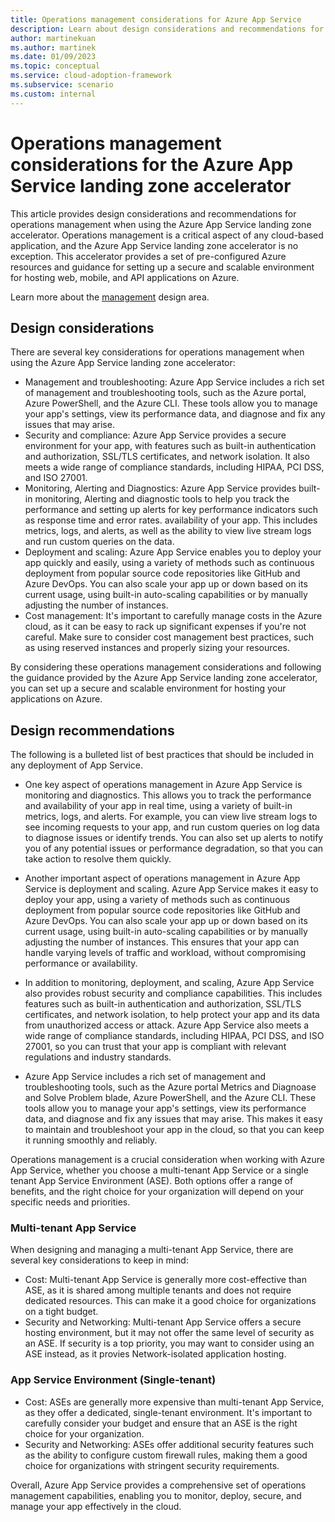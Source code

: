 ```yaml
---
title: Operations management considerations for Azure App Service
description: Learn about design considerations and recommendations for operations management in the Azure App Service landing zone accelerator
author: martinekuan
ms.author: martinek
ms.date: 01/09/2023
ms.topic: conceptual
ms.service: cloud-adoption-framework
ms.subservice: scenario
ms.custom: internal
---
```


# Operations management considerations for the Azure App Service landing zone accelerator

This article provides design considerations and recommendations for operations management when using the Azure App Service landing zone accelerator. Operations management is a critical aspect of any cloud-based application, and the Azure App Service landing zone accelerator is no exception. This accelerator provides a set of pre-configured Azure resources and guidance for setting up a secure and scalable environment for hosting web, mobile, and API applications on Azure.

Learn more about the [management](../../../ready/landing-zone/design-area/management.md) design area.

## Design considerations

There are several key considerations for operations management when using the Azure App Service landing zone accelerator:

- Management and troubleshooting: Azure App Service includes a rich set of management and troubleshooting tools, such as the Azure portal, Azure PowerShell, and the Azure CLI. These tools allow you to manage your app's settings, view its performance data, and diagnose and fix any issues that may arise.
- Security and compliance: Azure App Service provides a secure environment for your app, with features such as built-in authentication and authorization, SSL/TLS certificates, and network isolation. It also meets a wide range of compliance standards, including HIPAA, PCI DSS, and ISO 27001.
- Monitoring, Alerting and Diagnostics: Azure App Service provides built-in monitoring, Alerting and diagnostic tools to help you track the performance and setting up alerts for key performance indicators such as response time and error rates. availability of your app. This includes metrics, logs, and alerts, as well as the ability to view live stream logs and run custom queries on the data.
- Deployment and scaling: Azure App Service enables you to deploy your app quickly and easily, using a variety of methods such as continuous deployment from popular source code repositories like GitHub and Azure DevOps. You can also scale your app up or down based on its current usage, using built-in auto-scaling capabilities or by manually adjusting the number of instances.
- Cost management: It's important to carefully manage costs in the Azure cloud, as it can be easy to rack up significant expenses if you're not careful. Make sure to consider cost management best practices, such as using reserved instances and properly sizing your resources.

By considering these operations management considerations and following the guidance provided by the Azure App Service landing zone accelerator, you can set up a secure and scalable environment for hosting your applications on Azure.

## Design recommendations

The following is a bulleted list of best practices that should be included in any deployment of App Service.

- One key aspect of operations management in Azure App Service is monitoring and diagnostics. This allows you to track the performance and availability of your app in real time, using a variety of built-in metrics, logs, and alerts. For example, you can view live stream logs to see incoming requests to your app, and run custom queries on log data to diagnose issues or identify trends. You can also set up alerts to notify you of any potential issues or performance degradation, so that you can take action to resolve them quickly.

- Another important aspect of operations management in Azure App Service is deployment and scaling. Azure App Service makes it easy to deploy your app, using a variety of methods such as continuous deployment from popular source code repositories like GitHub and Azure DevOps. You can also scale your app up or down based on its current usage, using built-in auto-scaling capabilities or by manually adjusting the number of instances. This ensures that your app can handle varying levels of traffic and workload, without compromising performance or availability.

- In addition to monitoring, deployment, and scaling, Azure App Service also provides robust security and compliance capabilities. This includes features such as built-in authentication and authorization, SSL/TLS certificates, and network isolation, to help protect your app and its data from unauthorized access or attack. Azure App Service also meets a wide range of compliance standards, including HIPAA, PCI DSS, and ISO 27001, so you can trust that your app is compliant with relevant regulations and industry standards.
-  Azure App Service includes a rich set of management and troubleshooting tools, such as the Azure portal Metrics and Diagnoase and Solve Problem blade, Azure PowerShell, and the Azure CLI. These tools allow you to manage your app's settings, view its performance data, and diagnose and fix any issues that may arise. This makes it easy to maintain and troubleshoot your app in the cloud, so that you can keep it running smoothly and reliably.


Operations management is a crucial consideration when working with Azure App Service, whether you choose a multi-tenant App Service or a single tenant App Service Environment (ASE). Both options offer a range of benefits, and the right choice for your organization will depend on your specific needs and priorities.

### Multi-tenant App Service 

When designing and managing a multi-tenant App Service, there are several key considerations to keep in mind:

- Cost: Multi-tenant App Service is generally more cost-effective than ASE, as it is shared among multiple tenants and does not require dedicated resources. This can make it a good choice for organizations on a tight budget.
- Security and Networking: Multi-tenant App Service offers a secure hosting environment, but it may not offer the same level of security as an ASE. If security is a top priority, you may want to consider using an ASE instead, as it provies Network-isolated application hosting.


### App Service Environment (Single-tenant)
- Cost: ASEs are generally more expensive than multi-tenant App Service, as they offer a dedicated, single-tenant environment. It's important to carefully consider your budget and ensure that an ASE is the right choice for your organization.
- Security and Networking: ASEs offer additional security features such as the ability to configure custom firewall rules, making them a good choice for organizations with stringent security requirements.

Overall, Azure App Service provides a comprehensive set of operations management capabilities, enabling you to monitor, deploy, secure, and manage your app effectively in the cloud.
